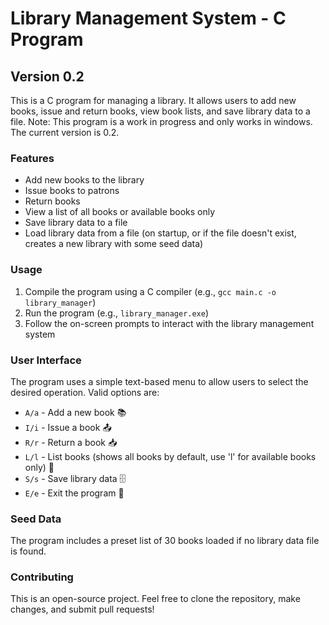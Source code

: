 # Library Management System - C Program

## Version 0.2

This is a C program for managing a library. It allows users to add new books, issue and return books, view book lists, and save library data to a file.
Note: This program is a work in progress and only works in windows. The current version is 0.2.

### Features

- Add new books to the library
- Issue books to patrons
- Return books
- View a list of all books or available books only
- Save library data to a file
- Load library data from a file (on startup, or if the file doesn't exist, creates a new library with some seed data)

### Usage

1. Compile the program using a C compiler (e.g., `gcc main.c -o library_manager`)
2. Run the program (e.g., `library_manager.exe`)
3. Follow the on-screen prompts to interact with the library management system

### User Interface

The program uses a simple text-based menu to allow users to select the desired operation. Valid options are:

- `A/a` - Add a new book 📚
- `I/i` - Issue a book 📤
- `R/r` - Return a book 📥
- `L/l` - List books (shows all books by default, use 'l' for available books only) 📜
- `S/s` - Save library data 🗄️
- `E/e` - Exit the program 🚪

### Seed Data

The program includes a preset list of 30 books loaded if no library data file is found.

### Contributing

This is an open-source project. Feel free to clone the repository, make changes, and submit pull requests!
